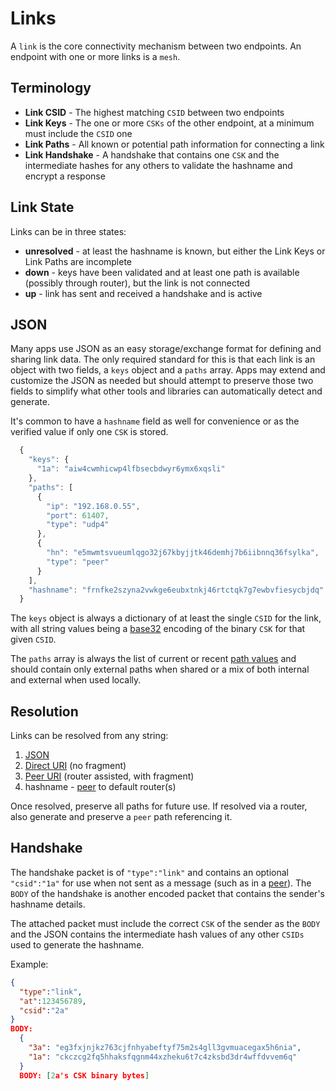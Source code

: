 # Links

A `link` is the core connectivity mechanism between two endpoints.  An endpoint with one or more links is a `mesh`.

## Terminology

* **Link CSID** - The highest matching `CSID` between two endpoints
* **Link Keys** - The one or more `CSKs` of the other endpoint, at a minimum must include the `CSID` one
* **Link Paths** - All known or potential path information for connecting a link
* **Link Handshake** - A handshake that contains one `CSK` and the intermediate hashes for any others to validate the hashname and encrypt a response

## Link State

Links can be in three states:

* **unresolved** - at least the hashname is known, but either the Link Keys or Link Paths are incomplete
* **down** - keys have been validated and at least one path is available (possibly through router), but the link is not connected
* **up** - link has sent and received a handshake and is active

<a name="json"></a>
## JSON

Many apps use JSON as an easy storage/exchange format for defining and sharing link data.  The only required standard for this is that each link is an object with two fields, a `keys` object and a `paths` array.  Apps may extend and customize the JSON as needed but should attempt to preserve those two fields to simplify what other tools and libraries can automatically detect and generate.

It's common to have a `hashname` field as well for convenience or as the verified value if only one `CSK` is stored.

```js
  {
    "keys": {
      "1a": "aiw4cwmhicwp4lfbsecbdwyr6ymx6xqsli"
    },
    "paths": [
      {
        "ip": "192.168.0.55",
        "port": 61407,
        "type": "udp4"
      },
      {
        "hn": "e5mwmtsvueumlqgo32j67kbyjjtk46demhj7b6iibnnq36fsylka",
        "type": "peer"
      }
    ],
    "hashname": "frnfke2szyna2vwkge6eubxtnkj46rtctqk7g7ewbvfiesycbjdq"
  }
```

The `keys` object is always a dictionary of at least the single `CSID` for the link, with all string values being a [base32](hashname.md) encoding of the binary `CSK` for that given `CSID`.

The `paths` array is always the list of current or recent [path values](channels/path.md) and should contain only external paths when shared or a mix of both internal and external when used locally.

## Resolution

Links can be resolved from any string:

1. [JSON](#json)
2. [Direct URI](uri.md) (no fragment)
3. [Peer URI](uri.md) (router assisted, with fragment)
3. hashname - [peer](channels/peer.md) to default router(s)

Once resolved, preserve all paths for future use.  If resolved via a router, also generate and preserve a `peer` path referencing it.

<a name="handshake"></a>
## Handshake

The handshake packet is of `"type":"link"` and contains an optional `"csid":"1a"` for use when not sent as a message (such as in a [peer](channels/peer.md)).  The `BODY` of the handshake is another encoded packet that contains the sender's hashname details.

The attached packet must include the correct `CSK` of the sender as the `BODY` and the JSON contains the intermediate hash values of any other `CSIDs` used to generate the hashname.

Example:

```json
{
  "type":"link",
  "at":123456789,
  "csid":"2a"
}
BODY:
  {
    "3a": "eg3fxjnjkz763cjfnhyabeftyf75m2s4gll3gvmuacegax5h6nia",
    "1a": "ckczcg2fq5hhaksfqgnm44xzheku6t7c4zksbd3dr4wffdvvem6q"
  }
  BODY: [2a's CSK binary bytes]
```

